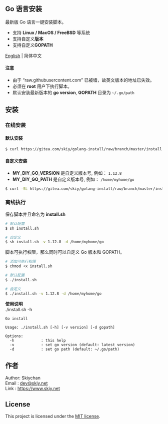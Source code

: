 Go 语言安装
------
最新版 Go 语言一键安装脚本。 
- 支持 **Linux / MacOS / FreeBSD** 等系统
- 支持自定义**版本**
- 支持自定义**GOPATH**

[English](./README.md) | 简体中文

#### 注意
- 由于 “raw.githubusercontent.com” 已被墙，故英文版本的地址已失效。
- 必须在 **root** 用户下执行脚本。
- 默认安装最新版本的 **go version**, **GOPATH** 目录为 ```~/.go/path```

## 安装
### 在线安装
#### 默认安装
```sh
$ curl https://gitea.com/skiy/golang-install/raw/branch/master/install.sh | bash
```

#### 自定义安装
- **MY_DIY_GO_VERSION** 是自定义版本号, 例如： ```1.12.8```
- **MY_DIY_GO_PATH** 是自定义版本号, 例如： ```/home/myhome/go```

```sh
$ curl -SL https://gitea.com/skiy/golang-install/raw/branch/master/install.sh | bash /dev/stdin -v MY_DIY_GO_VERSION -d MY_DIY_GO_PATH
```

### 离线执行
保存脚本并且命名为 **install.sh**    

```sh
# 默认配置
$ sh install.sh

# 自定义    
$ sh install.sh -v 1.12.8 -d /home/myhome/go 
```
  
脚本可执行权限，那么同时可以自定义 Go 版本和 GOPATH。  
```sh
# 添加可执行权限
$ chmod +x install.sh   

# 默认配置
$ ./install.sh

# 自定义
$ ./install.sh -v 1.12.8 -d /home/myhome/go
```

**使用说明**    
./install.sh -h
```
Go install

Usage: ./install.sh [-h] [-v version] [-d gopath]

Options:
  -h            : this help
  -v            : set go version (default: latest version)
  -d            : set go path (default: ~/.go/path)
```

## 作者
Author: Skiychan   
Email : dev@skiy.net   
Link  : https://www.skiy.net 

## License

This project is licensed under the [MIT license](https://github.com/totoval/totoval/blob/master/LICENSE).